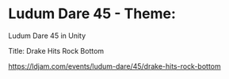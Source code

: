 # Ludum Dare 45 - Theme: 
Ludum Dare 45 in Unity

Title: Drake Hits Rock Bottom

https://ldjam.com/events/ludum-dare/45/drake-hits-rock-bottom
